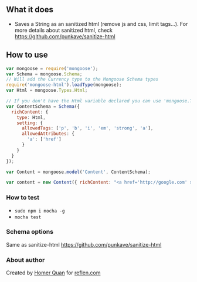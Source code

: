 ## What it does

* Saves a String as an sanitized html (remove js and css, limit tags...). For more details about sanitized html, check https://github.com/punkave/sanitize-html

## How to use

```JavaScript
var mongoose = require('mongoose');
var Schema = mongoose.Schema;
// Will add the Currency type to the Mongoose Schema types
require('mongoose-html').loadType(mongoose);
var Html = mongoose.Types.Html;

// If you don't have the Html variable declared you can use 'mongoose.Types.Html'
var ContentSchema = Schema({
  richContent: {
    type: Html,
    setting: {
      allowedTags: ['p', 'b', 'i', 'em', 'strong', 'a'],
      allowedAttributes: {
        'a': ['href']
      }
    }
  }
});

var Content = mongoose.model('Content', ContentSchema);

var content = new Content({ richContent: "<a href='http://google.com' style='display:block'>google</a>" });

```
### How to test
 * `sudo npm i mocha -g`
 * `mocha test`

### Schema options
Same as sanitize-html https://github.com/punkave/sanitize-html


### About author
Created by [Homer Quan](http://homerquan.com) for [reflen.com](http://www.reflen.com)

